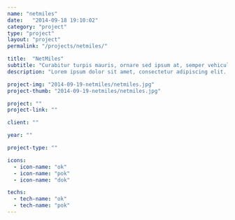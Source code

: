 ```yaml
---
name: "netmiles"
date:   "2014-09-18 19:10:02"
category: "project"
type: "project"
layout: "project"
permalink: "/projects/netmiles/"

title:  "NetMiles"
subtitle: "Curabitur turpis mauris, ornare sed ipsum at, semper vehicula sapien."
description: "Lorem ipsum dolor sit amet, consectetur adipiscing elit. Sed sit amet hendrerit erat. Ut tristique mauris orci, quis ornare felis cursus et. Donec dui leo, malesuada a tellus at, venenatis ultrices tortor. Sed adipiscing, mauris in interdum malesuada, elit elit facilisis eros, consequat dapibus ipsum orci vel nulla."

project-img: "2014-09-19-netmiles/netmiles.jpg"
project-thumb: "2014-09-19-netmiles/netmiles.jpg"

project: ""
project-link: ""

client: ""

year: ""

project-type: ""

icons:
  - icon-name: "ok"
  - icon-name: "pok"
  - icon-name: "dok"

techs:
  - tech-name: "ok"
  - tech-name: "pok"
---
```

